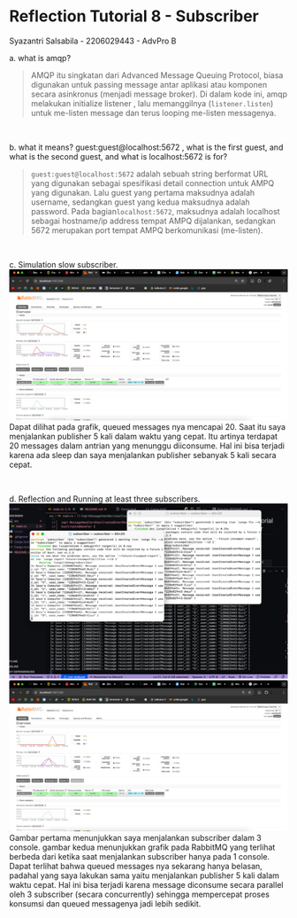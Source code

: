 # Reflection Tutorial 8 - Subscriber
Syazantri Salsabila - 2206029443 - AdvPro B

a. what is amqp? 
> AMQP itu singkatan dari Advanced Message Queuing Protocol, biasa digunakan untuk passing message antar aplikasi atau komponen secara asinkronus (menjadi message broker). Di dalam kode ini, amqp melakukan initialize listener , lalu memanggilnya (```listener.listen```) untuk me-listen message dan terus looping me-listen messagenya. <br>

<br>

b. what it means? guest:guest@localhost:5672 , what is the first guest, and what is the second guest, and what is localhost:5672 is for?  
> ```guest:guest@localhost:5672``` adalah sebuah string berformat URL yang digunakan sebagai spesifikasi detail connection untuk AMPQ yang digunakan. Lalu guest yang pertama maksudnya adalah username, sedangkan guest yang kedua maksudnya adalah password. Pada bagian```localhost:5672```, maksudnya adalah localhost sebagai hostname/ip address tempat AMPQ dijalankan, sedangkan 5672 merupakan port tempat AMPQ berkomunikasi (me-listen).

<br>

c. Simulation slow subscriber.
![Commit 4 screen capture](assets/images/commit4.png)
Dapat dilihat pada grafik, queued messages nya mencapai 20. Saat itu saya menjalankan publisher 5 kali dalam waktu yang cepat. Itu artinya terdapat 20 messages dalam antrian yang menunggu diiconsume. Hal ini bisa terjadi karena ada sleep dan saya menjalankan publisher sebanyak 5 kali secara cepat.

<br>

d. Reflection and Running at least three subscribers.
![Commit 5_1 screen capture](assets/images/commit5_1.png)
![Commit 5_2 screen capture](assets/images/commit5_2.png)
Gambar pertama menunjukkan saya menjalankan subscriber dalam 3 console. gambar kedua menunjukkan grafik pada RabbitMQ yang terlihat berbeda dari ketika saat menjalankan subscriber hanya pada 1 console. Dapat terlihat bahwa queued messages nya sekarang hanya belasan, padahal yang saya lakukan sama yaitu menjalankan publisher 5 kali dalam waktu cepat. Hal ini bisa terjadi karena message diconsume secara parallel oleh 3 subscriber (secara concurrently) sehingga mempercepat proses konsumsi dan queued messagenya jadi lebih sedikit.